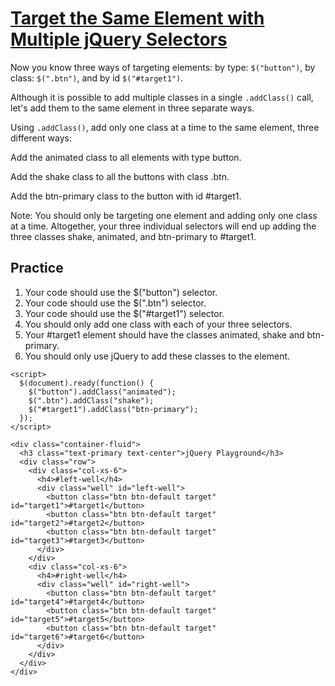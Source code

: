 # [Target the Same Element with Multiple jQuery Selectors](https://www.freecodecamp.org/learn/front-end-development-libraries/jquery/target-the-same-element-with-multiple-jquery-selectors)

Now you know three ways of targeting elements: by type: `$("button")`, by class: `$(".btn")`, and by id `$("#target1")`.

Although it is possible to add multiple classes in a single `.addClass()` call, let's add them to the same element in three separate ways.

Using `.addClass()`, add only one class at a time to the same element, three different ways:

Add the animated class to all elements with type button.

Add the shake class to all the buttons with class .btn.

Add the btn-primary class to the button with id #target1.

Note: You should only be targeting one element and adding only one class at a time. Altogether, your three individual selectors will end up adding the three classes shake, animated, and btn-primary to #target1.

## Practice
1. Your code should use the $("button") selector.
2. Your code should use the $(".btn") selector.
3. Your code should use the $("#target1") selector.
4. You should only add one class with each of your three selectors.
5. Your #target1 element should have the classes animated‚ shake and btn-primary.
6. You should only use jQuery to add these classes to the element.

```
<script>
  $(document).ready(function() {
    $("button").addClass("animated");
    $(".btn").addClass("shake");
    $("#target1").addClass("btn-primary");
  });
</script>

<div class="container-fluid">
  <h3 class="text-primary text-center">jQuery Playground</h3>
  <div class="row">
    <div class="col-xs-6">
      <h4>#left-well</h4>
      <div class="well" id="left-well">
        <button class="btn btn-default target" id="target1">#target1</button>
        <button class="btn btn-default target" id="target2">#target2</button>
        <button class="btn btn-default target" id="target3">#target3</button>
      </div>
    </div>
    <div class="col-xs-6">
      <h4>#right-well</h4>
      <div class="well" id="right-well">
        <button class="btn btn-default target" id="target4">#target4</button>
        <button class="btn btn-default target" id="target5">#target5</button>
        <button class="btn btn-default target" id="target6">#target6</button>
      </div>
    </div>
  </div>
</div>
```

